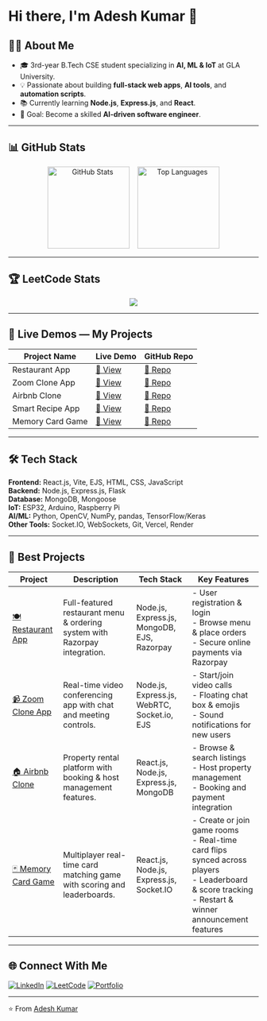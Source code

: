# Hi there, I'm Adesh Kumar 👋

## 👨‍💻 About Me
- 🎓 3rd-year B.Tech CSE student specializing in **AI, ML & IoT** at GLA University.
- 💡 Passionate about building **full-stack web apps**, **AI tools**, and **automation scripts**.
- 📚 Currently learning **Node.js**, **Express.js**, and **React**.
- 🎯 Goal: Become a skilled **AI-driven software engineer**.

---
## 📊 GitHub Stats

<p align="center">
  <img src="https://github-readme-stats.vercel.app/api?username=adeshkuntal&show_icons=true&theme=tokyonight" alt="GitHub Stats" height="165">
  &nbsp;&nbsp;
  <img src="https://github-readme-stats.vercel.app/api/top-langs/?username=adeshkuntal&layout=compact&theme=tokyonight" alt="Top Languages" height="165">
</p>


---

## 🏆 LeetCode Stats
<p align="center">
  <img src="https://leetcard.jacoblin.cool/adeshkuntal?theme=dark&font=Karma&ext=contest" />
</p>

---

## 🚀 Live Demos — My Projects
| Project Name | Live Demo | GitHub Repo |
|--------------|-----------|-------------|
| Restaurant App | [🔗 View](https://restaurantapp-on2v.onrender.com) | [📂 Repo](https://github.com/adeshkuntal/RestaurantApp) |
| Zoom Clone App | [🔗 View](https://zoom-clone-5q3x.onrender.com) | [📂 Repo](https://github.com/adeshkuntal/Zoom-Clone) |
| Airbnb Clone | [🔗 View](https://airbnbclone-uxgu.onrender.com) | [📂 Repo](https://github.com/adeshkuntal/AirbnbClone) |
| Smart Recipe App | [🔗 View](https://smartreceipe.netlify.app/) | [📂 Repo](https://github.com/adeshkuntal/SmartRecipeApp) |
| Memory Card Game | [🔗 View](https://memorycardgame9.netlify.app/) | [📂 Repo](https://github.com/adeshkuntal/MemoryCardGame) |

---
## 🛠 Tech Stack

**Frontend:** React.js, Vite, EJS, HTML, CSS, JavaScript  
**Backend:** Node.js, Express.js, Flask  
**Database:** MongoDB, Mongoose  
**IoT:** ESP32, Arduino, Raspberry Pi  
**AI/ML:** Python, OpenCV, NumPy, pandas, TensorFlow/Keras  
**Other Tools:** Socket.IO, WebSockets, Git, Vercel, Render



---
## 🌟 Best Projects


| Project | Description | Tech Stack | Key Features |
|---------|-------------|------------|--------------|
| [🍽️ Restaurant App](https://restaurantapp-on2v.onrender.com) | Full-featured restaurant menu & ordering system with Razorpay integration. | Node.js, Express.js, MongoDB, EJS, Razorpay | - User registration & login <br> - Browse menu & place orders <br> - Secure online payments via Razorpay |
| [📹 Zoom Clone App](https://zoom-clone-5q3x.onrender.com) | Real-time video conferencing app with chat and meeting controls. | Node.js, Express.js, WebRTC, Socket.io, EJS | - Start/join video calls <br> - Floating chat box & emojis <br> - Sound notifications for new users |
| [🏠 Airbnb Clone](https://airbnbclone-uxgu.onrender.com) | Property rental platform with booking & host management features. | React.js, Node.js, Express.js, MongoDB | - Browse & search listings <br> - Host property management <br> - Booking and payment integration |
| [🃏 Memory Card Game](https://memorycardgame9.netlify.app/) | Multiplayer real-time card matching game with scoring and leaderboards. | React.js, Node.js, Express.js, Socket.IO | - Create or join game rooms <br> - Real-time card flips synced across players <br> - Leaderboard & score tracking <br> - Restart & winner announcement features |

 

---

## 🌐 Connect With Me
[![LinkedIn](https://img.shields.io/badge/LinkedIn-%230077B5.svg?style=for-the-badge&logo=linkedin&logoColor=white)](https://www.linkedin.com/in/adesh-kuntal-b02944288/)
[![LeetCode](https://img.shields.io/badge/LeetCode-%23FFA116.svg?style=for-the-badge&logo=LeetCode&logoColor=white)](https://leetcode.com/u/AdeshKuntal/)
[![Portfolio](https://img.shields.io/badge/Portfolio-%23000000.svg?style=for-the-badge&logo=firefox&logoColor=white)](https://portfolio-1-5ucf.onrender.com/profile/689b6b87d7815ec2659f31b3)

---
⭐️ From [Adesh Kumar](https://github.com/adeshkuntal)
